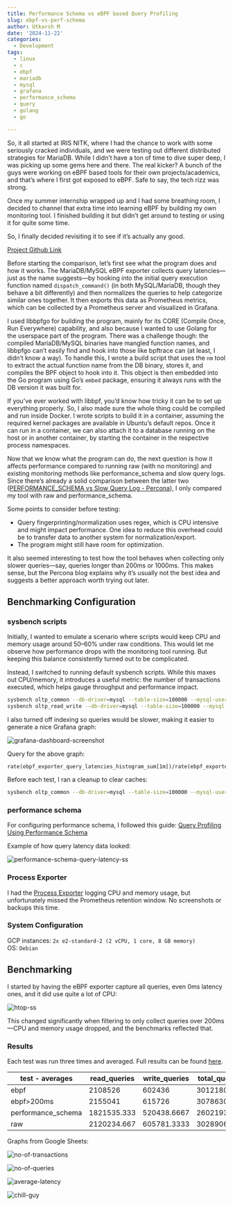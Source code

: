 ```yaml
---
title: Performance Schema vs eBPF based Query Profiling
slug: ebpf-vs-perf-schema
author: Utkarsh M
date: '2024-11-22'
categories:
  - Development
tags:
  - linux
  - c
  - ebpf
  - mariadb
  - mysql
  - grafana
  - performance_schema
  - query
  - golang
  - go

---
```


So, it all started at IRIS NITK, where I had the chance to work with some seriously cracked individuals, and we were testing out different distributed strategies for MariaDB. While I didn’t have a ton of time to dive super deep, I was picking up some gems here and there. The real kicker? A bunch of the guys were working on eBPF based tools for their own projects/academics, and that’s where I first got exposed to eBPF. Safe to say, the tech rizz was strong.

Once my summer internship wrapped up and I had some breathing room, I decided to channel that extra time into learning eBPF by building my own monitoring tool. I finished building it but didn’t get around to testing or using it for quite some time.

So, I finally decided revisiting it to see if it’s actually any good.

[Project Github Link](https://github.com/Utkar5hM/mariadb-ebpf-exporter)

Before starting the comparison, let’s first see what the program does and how it works. The MariaDB/MySQL eBPF exporter collects query latencies—just as the name suggests—by hooking into the initial query execution function named `dispatch_command()` (in both MySQL/MariaDB, though they behave a bit differently) and then normalizes the queries to help categorize similar ones together. It then exports this data as Prometheus metrics, which can be collected by a Prometheus server and visualized in Grafana.

I used libbpfgo for building the program, mainly for its CORE (Compile Once, Run Everywhere) capability, and also because I wanted to use Golang for the userspace part of the program. There was a challenge though: the compiled MariaDB/MySQL binaries have mangled function names, and libbpfgo can’t easily find and hook into those like bpftrace can (at least, I didn’t know a way). To handle this, I wrote a build script that uses the `nm` tool to extract the actual function name from the DB binary, stores it, and compiles the BPF object to hook into it. This object is then embedded into the Go program using Go’s `embed` package, ensuring it always runs with the DB version it was built for.

If you’ve ever worked with libbpf, you’d know how tricky it can be to set up everything properly. So, I also made sure the whole thing could be compiled and run inside Docker. I wrote scripts to build it in a container, assuming the required kernel packages are available in Ubuntu’s default repos. Once it can run in a container, we can also attach it to a database running on the host or in another container, by starting the container in the respective process namespaces.

Now that we know what the program can do, the next question is how it affects performance compared to running raw (with no monitoring) and existing monitoring methods like performance_schema and slow query logs. Since there’s already a solid comparison between the latter two ([PERFORMANCE_SCHEMA vs Slow Query Log - Percona](https://www.percona.com/blog/performance_schema-vs-slow-query-log/)), I only compared my tool with raw and performance_schema.

Some points to consider before testing:
- Query fingerprinting/normalization uses regex, which is CPU intensive and might impact performance. One idea to reduce this overhead could be to transfer data to another system for normalization/export.
- The program might still have room for optimization.

It also seemed interesting to test how the tool behaves when collecting only slower queries—say, queries longer than 200ms or 1000ms. This makes sense, but the Percona blog explains why it’s usually not the best idea and suggests a better approach worth trying out later.

## Benchmarking Configuration

### sysbench scripts
Initially, I wanted to emulate a scenario where scripts would keep CPU and memory usage around 50–60% under raw conditions. This would let me observe how performance drops with the monitoring tool running. But keeping this balance consistently turned out to be complicated.

Instead, I switched to running default sysbench scripts. While this maxes out CPU/memory, it introduces a useful metric: the number of transactions executed, which helps gauge throughput and performance impact.

```sh
sysbench oltp_common --db-driver=mysql --table-size=100000 --mysql-user=root --mysql-password=L0CK3D_1N --mysql-port=3306 --mysql-host=10.128.0.3 --mysql-db=sysbenchtest prepare
sysbench oltp_read_write --db-driver=mysql --table-size=100000 --mysql-user=root --mysql-password=L0CK3D_1N --mysql-port=3306 --mysql-host=10.128.0.3 --mysql-db=sysbenchtest --threads=12 --report-interval=1 run
```

I also turned off indexing so queries would be slower, making it easier to generate a nice Grafana graph:

![grafana-dashboard-screenshot](/assets/img/other/ebpf-perf/grafana-db.jpeg)

Query for the above graph:
```
rate(ebpf_exporter_query_latencies_histogram_sum[1m])/rate(ebpf_exporter_query_latencies_histogram_count[1m])
```

Before each test, I ran a cleanup to clear caches:

```sh
sysbench oltp_common --db-driver=mysql --table-size=100000 --mysql-user=root --mysql-password=L0CK3D_1N --mysql-port=3306 --mysql-host=10.128.0.3 --mysql-db=sysbenchtest cleanup
```

### performance schema

For configuring performance schema, I followed this guide: [Query Profiling Using Performance Schema](https://dev.mysql.com/doc/mysql-perfschema-excerpt/5.7/en/performance-schema-query-profiling.html)

Example of how query latency data looked:

![performance-schema-query-latency-ss](/assets/img/other/ebpf-perf/perf_schema_ex.jpeg)

### Process Exporter

I had the [Process Exporter](https://github.com/ncabatoff/process-exporter) logging CPU and memory usage, but unfortunately missed the Prometheus retention window. No screenshots or backups this time.

### System Configuration

GCP instances:
`2x e2-standard-2 (2 vCPU, 1 core, 8 GB memory)`  
OS: `Debian`

## Benchmarking

I started by having the eBPF exporter capture all queries, even 0ms latency ones, and it did use quite a lot of CPU:

![htop-ss](/assets/img/other/ebpf-perf/htop.jpeg)

This changed significantly when filtering to only collect queries over 200ms—CPU and memory usage dropped, and the benchmarks reflected that.

### Results

Each test was run three times and averaged. Full results can be found [here](https://github.com/Utkar5hM/utkar5hm.github.io/tree/main/assets/other/ebpf-perf/sysbenchscripts).

| test - averages    | read_queries | write_queries | total_queries | transactions | total_time  | total_events | min_latency | avg_latency | max_latency | 95th_latency |
| ------------------ | ------------ | ------------- | ------------- | ------------ | ----------- | ------------ | ----------- | ----------- | ----------- | ------------ |
| ebpf               | 2108526      | 602436        | 3012180       | 150609       | 300.0397    | 150609       | 8.343333333 | 47.81666667 | 375.13      | 89.27        |
| ebpf>200ms         | 2155041      | 615726        | 3078630       | 153931.5     | 300.0355    | 153931.5     | 7.425       | 46.77       | 378.97      | 94.1         |
| performance_schema | 1821535.333  | 520438.6667   | 2602193.333   | 130109.6667  | 300.05895   | 130109.6667  | 8.648333333 | 56.50833333 | 318.805     | 86.785       |
| raw                | 2120234.667  | 605781.3333   | 3028906.667   | 151445.3333  | 300.0370667 | 151445.3333  | 8.206666667 | 47.55166667 | 365.9416667 | 90.595       |

Graphs from Google Sheets:

![no-of-transactions](/assets/img/other/ebpf-perf/nt.png)

![no-of-queries](/assets/img/other/ebpf-perf/nq.png)

![average-latency](/assets/img/other/ebpf-perf/al.png)

![chill-guy](/assets/img/other/ebpf-perf/lazy.jpeg)

